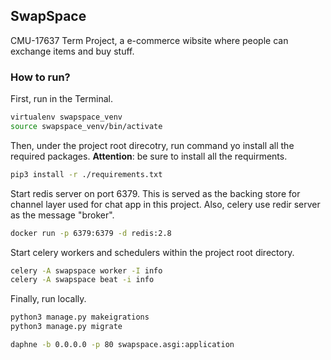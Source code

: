 ## SwapSpace

CMU-17637 Term Project, a e-commerce wibsite where people can exchange items and buy stuff.

### How to run?
First, run in the Terminal.
```bash
virtualenv swapspace_venv
source swapspace_venv/bin/activate
```

Then, under the project root direcotry, run command yo install all the required packages. 
__Attention__: be sure to install all the requirments.
```bash
pip3 install -r ./requirements.txt
```

Start redis server on port 6379. This is served as the backing store for channel layer used for chat app in this project. Also, celery use redir server as the message "broker".
```bash
docker run -p 6379:6379 -d redis:2.8
```

Start celery workers and schedulers within the project root directory.
```bash
celery -A swapspace worker -I info
celery -A swapspace beat -i info
```

Finally, run locally.
```bash
python3 manage.py makeigrations
python3 manage.py migrate

daphne -b 0.0.0.0 -p 80 swapspace.asgi:application
```
